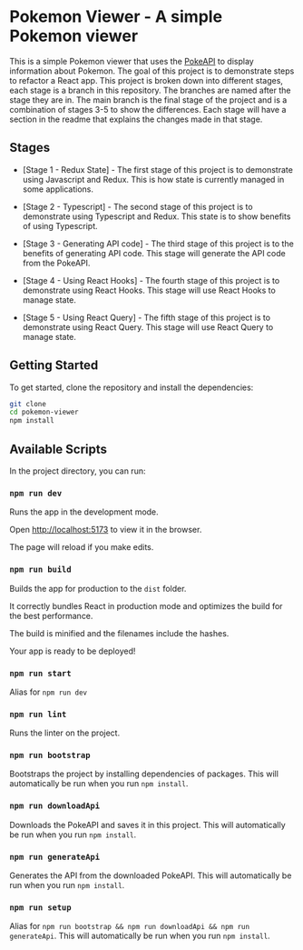 # Pokemon Viewer - A simple Pokemon viewer

This is a simple Pokemon viewer that uses the [PokeAPI](https://pokeapi.co/) to display information about Pokemon.
The goal of this project is to demonstrate steps to refactor a React app.
This project is broken down into different stages, each stage is a branch in this repository. The branches are named after the stage they are in. The main branch is the final stage of the project and is a combination of stages 3-5 to show the differences. Each stage will have a section in the readme that explains the changes made in that stage.

## Stages

- [Stage 1 - Redux State] - The first stage of this project is to demonstrate using Javascript and Redux.
  This is how state is currently managed in some applications.

- [Stage 2 - Typescript] - The second stage of this project is to demonstrate using Typescript and Redux.
  This state is to show benefits of using Typescript.

- [Stage 3 - Generating API code] - The third stage of this project is to the benefits of generating API code.
  This stage will generate the API code from the PokeAPI.

- [Stage 4 - Using React Hooks] - The fourth stage of this project is to demonstrate using React Hooks.
  This stage will use React Hooks to manage state.

- [Stage 5 - Using React Query] - The fifth stage of this project is to demonstrate using React Query.
  This stage will use React Query to manage state.

## Getting Started

To get started, clone the repository and install the dependencies:

```bash
git clone
cd pokemon-viewer
npm install
```

## Available Scripts

In the project directory, you can run:

### `npm run dev`

Runs the app in the development mode.

Open [http://localhost:5173](http://localhost:5173) to view it in the browser.

The page will reload if you make edits.

### `npm run build`

Builds the app for production to the `dist` folder.

It correctly bundles React in production mode and optimizes the build for the best performance.

The build is minified and the filenames include the hashes.

Your app is ready to be deployed!

### `npm run start`

Alias for `npm run dev`

### `npm run lint`

Runs the linter on the project.

### `npm run bootstrap`

Bootstraps the project by installing dependencies of packages. This will automatically be run when you run `npm install`.

### `npm run downloadApi`

Downloads the PokeAPI and saves it in this project. This will automatically be run when you run `npm install`.

### `npm run generateApi`

Generates the API from the downloaded PokeAPI. This will automatically be run when you run `npm install`.

### `npm run setup`

Alias for `npm run bootstrap && npm run downloadApi && npm run generateApi`. This will automatically be run when you run `npm install`.